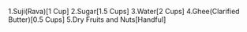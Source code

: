 1.Suji(Rava)[1 Cup]
2.Sugar[1.5 Cups]
3.Water[2 Cups]
4.Ghee(Clarified Butter)[0.5 Cups]
5.Dry Fruits and Nuts[Handful]
